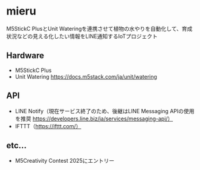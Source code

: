 # mieru
M5StickC PlusとUnit Wateringを連携させて植物の水やりを自動化して、育成状況などの見える化したい情報をLINE通知するIoTプロジェクト

## Hardware
- M5StickC Plus 
- Unit Watering https://docs.m5stack.com/ja/unit/watering

## API
- LINE Notify（現在サービス終了のため、後継はLINE Messaging APIの使用を推奨 https://developers.line.biz/ja/services/messaging-api/）
- IFTTT（https://ifttt.com/）

## etc...
- M5Creativity Contest 2025にエントリー
